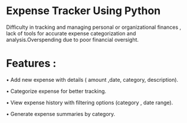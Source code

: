 # Expense Tracker Using Python 

  Difficulty in tracking and managing personal or organizational finances , lack of tools for accurate expense categorization and analysis.Overspending due to poor financial oversight.

# Features : 
•	Add new expense with details ( amount ,date, category, description).

•	Categorize expense for better tracking.

•	View expense history with filtering options (category , date range).

•	Generate expense summaries by category.
